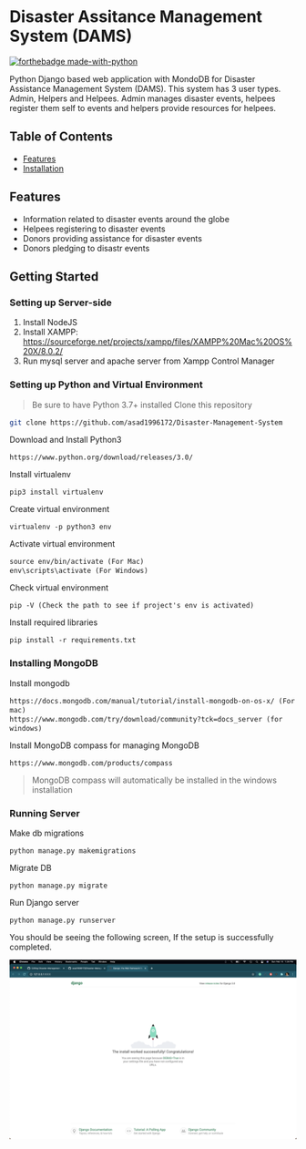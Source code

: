 # Disaster Assitance Management System (DAMS)
[![forthebadge made-with-python](http://ForTheBadge.com/images/badges/made-with-python.svg)](https://www.python.org/) <br>

Python Django based web application with MondoDB for Disaster Assistance Management System (DAMS). This system has 3 user types. Admin, Helpers and Helpees. Admin manages disaster events, helpees register them self to events and helpers provide resources for helpees.


## Table of Contents

* [Features](#Features)
* [Installation](#installation)

## Features

-   Information related to disaster events around the globe
-   Helpees registering to disaster events
-   Donors providing assistance for disaster events
-   Donors pledging to disastr events

## Getting Started

### Setting up Server-side
1) Install NodeJS
2) Install XAMPP: https://sourceforge.net/projects/xampp/files/XAMPP%20Mac%20OS%20X/8.0.2/
3) Run mysql server and apache server from Xampp Control Manager


### Setting up Python and Virtual Environment 
> Be sure to have Python 3.7+ installed
Clone this repository
```sh
git clone https://github.com/asad1996172/Disaster-Management-System
```
Download and Install Python3
```
https://www.python.org/download/releases/3.0/
```
Install virtualenv
```
pip3 install virtualenv
```
Create virtual environment 
```
virtualenv -p python3 env
```
Activate virtual environment 
```
source env/bin/activate (For Mac)
env\scripts\activate (For Windows)
```
Check virtual environment 
```
pip -V (Check the path to see if project's env is activated)
```
Install required libraries
```
pip install -r requirements.txt
```

### Installing MongoDB
Install mongodb
```
https://docs.mongodb.com/manual/tutorial/install-mongodb-on-os-x/ (For mac)
https://www.mongodb.com/try/download/community?tck=docs_server (for windows)
```
Install MongoDB compass for managing MongoDB
```
https://www.mongodb.com/products/compass
```
> MongoDB compass will automatically be installed in the windows installation
### Running Server
Make db migrations
```
python manage.py makemigrations
```
Migrate DB
```
python manage.py migrate
```
Run Django server
```
python manage.py runserver
```
You should be seeing the following screen, If the setup is successfully completed.

![Startup Screen](https://github.com/asad1996172/Disaster-Management-System/blob/main/django-dams.png)
